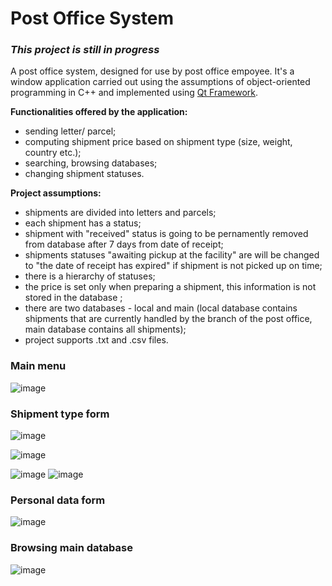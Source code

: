 # Post Office System
### *This project is still in progress*

A post office system, designed for use by post office empoyee. It's a window application carried out using the assumptions of object-oriented programming in C++ and implemented using [Qt Framework](https://github.com/qt). 

**Functionalities offered by the application:**
- sending letter/ parcel;
- computing shipment price based on shipment type (size, weight, country etc.);
- searching, browsing databases;
- changing shipment statuses.

**Project assumptions:**
- shipments are divided into letters and parcels;
- each shipment has a status;
- shipment with "received" status is going to be pernamently removed from database after 7 days from date of receipt;
- shipments statuses "awaiting pickup at the facility" are will be changed to "the date of receipt has expired" if shipment is not picked up on time;
- there is a hierarchy of statuses;
- the price is set only when preparing a shipment, this information is not stored in the database ;
- there are two databases - local and main (local database contains shipments that are currently handled by the branch of the post office, main database contains all shipments);
- project supports .txt and .csv files.


### Main menu
![image](https://user-images.githubusercontent.com/56382779/114763789-7da1a200-9d63-11eb-9422-24ed3b36abf7.png)


### Shipment type form

![image](https://user-images.githubusercontent.com/56382779/114763821-898d6400-9d63-11eb-91c2-ae9bccc26387.png)

![image](https://user-images.githubusercontent.com/56382779/114763856-93af6280-9d63-11eb-9dec-91605db7ff52.png)

![image](https://user-images.githubusercontent.com/56382779/114763954-ade94080-9d63-11eb-8c0c-04c136f4fe5b.png) ![image](https://user-images.githubusercontent.com/56382779/114763978-b5104e80-9d63-11eb-9ef5-a04101120c02.png)



### Personal data form
![image](https://user-images.githubusercontent.com/56382779/114763924-a4f86f00-9d63-11eb-91c5-d582478a33c2.png)

### Browsing main database
![image](https://user-images.githubusercontent.com/56382779/114764091-d1ac8680-9d63-11eb-90ff-e04621783d49.png)

